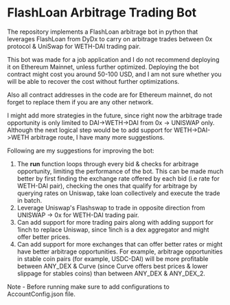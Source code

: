 # FlashLoan Arbitrage Trading Bot

The repository implements a FlashLoan arbitrage bot in python that leverages FlashLoan from DyDx to carry on arbitrage trades between 0x protocol & UniSwap for WETH-DAI trading pair.

This bot was made for a job application and I do not recommend deploying it on Ethereum Mainnet, unless further optimized. Deploying the bot contract might cost you around 50-100 USD, and I am not sure whether you will be able to recover the cost without further optimizations.

Also all contract addresses in the code are for Ethereum mainnet, do not forget to replace them if you are any other network.

I might add more strategies in the future, since right now the arbitrage trade opportunity is only limited to DAI->WETH->DAI from 0x -> UNISWAP only. Although the next logical step would be to add support for WETH->DAI->WETH arbitrage route, I have many more suggestions.

Following are my suggestions for improving the bot:

1. The **run** function loops through every bid & checks for arbitrage opportunity, limiting the performance of the bot. This can be made much better by first finding the exchange rate offered by each bid (i.e rate for WETH-DAI pair), checking the ones that qualify for arbitrage by querying rates on Uniswap, take loan collectively and execute the trade in batch.
2. Leverage Uniswap's Flashswap to trade in opposite direction from UNISWAP -> 0x for WETH-DAI trading pair.
3. Can add support for more trading pairs along with adding support for 1inch to replace Uniswap, since 1inch is a dex aggregator and might offer better prices.
4. Can add support for more exchanges that can offer better rates or might have better arbitrage opportunities. For example, arbitrage opportunities in stable coin pairs (for example, USDC-DAI) will be more profitable between ANY_DEX & Curve (since Curve offers best prices & lower slippage for stables coins) than between ANY_DEX & ANY_DEX_2.

Note - Before running make sure to add configurations to AccountConfig.json file.
